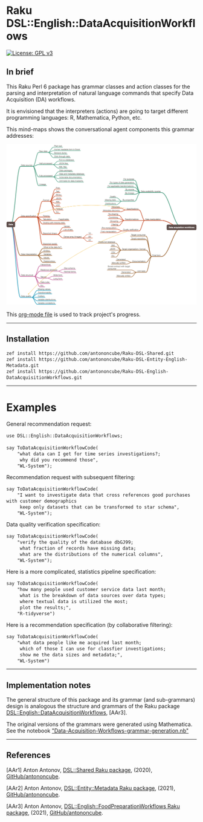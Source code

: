 # Raku DSL::English::DataAcquisitionWorkflows

[![License: GPL v3](https://img.shields.io/badge/License-GPLv3-blue.svg)](https://www.gnu.org/licenses/gpl-3.0)

## In brief

This Raku Perl 6 package has grammar classes and action classes for the parsing and
interpretation of natural language commands that specify Data Acquisition (DA) workflows.

It is envisioned that the interpreters (actions) are going to target different
programming languages: R, Mathematica, Python, etc.

This mind-maps shows the conversational agent components this grammar addresses:

![MindMap](./org/Data-acquisition-workflows-mind-map.png)

This 
[org-mode file](./org/DataAcquisitionWorkflows.org) 
is used to track project's progress.

------

## Installation

```shell
zef install https://github.com/antononcube/Raku-DSL-Shared.git
zef install https://github.com/antononcube/Raku-DSL-Entity-English-Metadata.git
zef install https://github.com/antononcube/Raku-DSL-English-DataAcquisitionWorkflows.git
```

------

# Examples

General recommendation request:

```perl6
use DSL::English::DataAcquisitionWorkflows;

say ToDataAcquisitionWorkflowCode(
    "what data can I get for time series investigations?;
     why did you recommend those",
    "WL-System");
``` 

Recommendation request with subsequent filtering:

```perl6
say ToDataAcquisitionWorkflowCode(
    "I want to investigate data that cross references good purchases with customer demographics
     keep only datasets that can be transformed to star schema",
    "WL-System");
``` 

Data quality verification specification:

```perl6
say ToDataAcquisitionWorkflowCode(
    "verify the quality of the database dbGJ99;
     what fraction of records have missing data;
     what are the distributions of the numerical columns",
    "WL-System");
``` 

Here is a more complicated, statistics pipeline specification:

```perl6
say ToDataAcquisitionWorkflowCode(
    "how many people used customer service data last month;
     what is the breakdown of data sources over data types;
     where textual data is utilized the most;
     plot the results;", 
    "R-tidyverse")
```

Here is a recommendation specification (by collaborative filtering):

```perl6
say ToDataAcquisitionWorkflowCode(
    "what data people like me acquired last month;
     which of those I can use for classfier investigations;
     show me the data sizes and metadata;", 
    "WL-System")
```

------

## Implementation notes

The general structure of this package and its grammar (and sub-grammars) design is analogous 
the structure and grammars of the Raku package
[DSL::English::DataAcquisitionWorkflows](https://github.com/antononcube/Raku-DSL-English-FoodPreparationWorkflows),
[AAr3].

The original versions of the grammars were generated using Mathematica.
See the notebook 
["Data-Acquisition-Workflows-grammar-generation.nb"]()

------

## References

[AAr1] Anton Antonov,
[DSL::Shared Raku package](https://github.com/antononcube/Raku-DSL-Shared),
(2020),
[GitHub/antononcube](https://github.com/antononcube).

[AAr2] Anton Antonov,
[DSL::Entity::Metadata Raku package](https://github.com/antononcube/Raku-DSL-Entity-Metadata),
(2021),
[GitHub/antononcube](https://github.com/antononcube).

[AAr3] Anton Antonov,
[DSL::English::FoodPreparationWorkflows Raku package](https://github.com/antononcube/Raku-DSL-English-FoodPreparationWorkflows),
(2021),
[GitHub/antononcube](https://github.com/antononcube).
